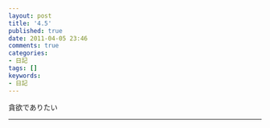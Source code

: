 ```yaml
---
layout: post
title: '4.5'
published: true
date: 2011-04-05 23:46
comments: true
categories:
- 日記
tags: []
keywords:
- 日記
---
```

貪欲でありたい

---


